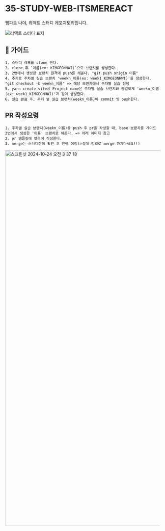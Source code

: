 # 35-STUDY-WEB-ITSMEREACT
웹파트 나야, 리액트 스터디 레포지토리입니다.

![리액트 스터디 표지](https://github.com/user-attachments/assets/0d7a7aaf-d39b-44ef-9a54-9e04c5c19cfe)


## 📌 가이드

```
1. 스터디 레포를 clone 한다.
2. clone 후 `이름(ex: KIMGEONHWI)`으로 브랜치를 생성한다.
3. 2번에서 생성한 브랜치 원격에 push를 해준다. "git push origin 이름"
4. 추가로 주차별 실습 브랜치 'weekn_이름(ex: week1_KIMGEONHWI)'를 생성한다. "git checkout -b weekn_이름" => 해당 브랜치에서 주차별 실습 진행
5. yarn create vite시 Project name은 주차별 실습 브랜치와 동일하게 'weekn_이름(ex: week1_KIMGEONHWI)'과 같이 생성한다.
6. 실습 완료 후, 주차 별 실습 브랜치(weekn_이름)에 commit 및 push한다.
```

## PR 작성요령

```
1. 주차별 실습 브랜치(weekn_이름)를 push 후 pr을 작성할 때, base 브랜치를 가이드 2번에서 생성한 '이름' 브랜치로 해준다. => 아래 이미지 참고
2. pr 템플릿에 맞추어 작성한다.
3. merge는 스터디장이 확인 후 진행 예정(🔥절대 임의로 merge 하지마세요!!)
```
<img width="1225" alt="스크린샷 2024-10-24 오전 3 37 18" src="https://github.com/user-attachments/assets/3d522af4-3126-4821-ad03-728700c0976d">
